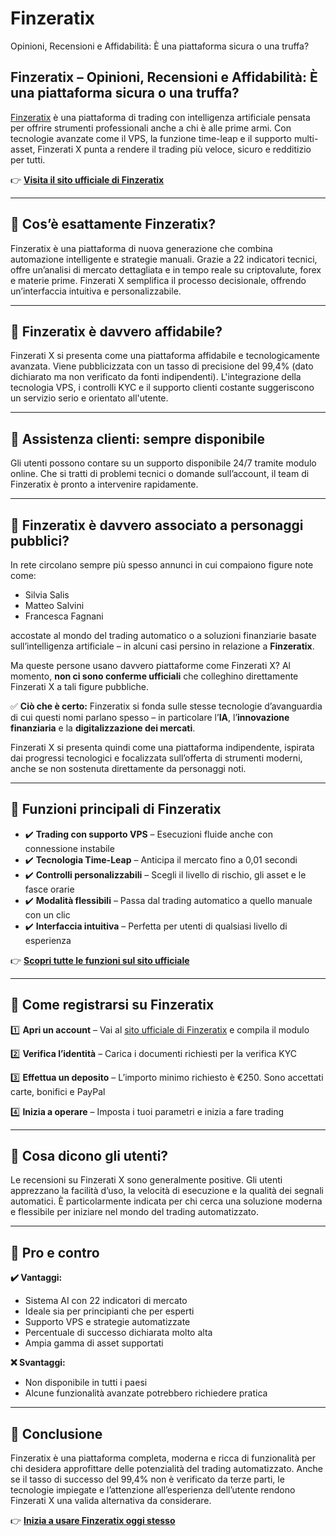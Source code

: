 # Finzeratix
Opinioni, Recensioni e Affidabilità: È una piattaforma sicura o una truffa?

## Finzeratix – Opinioni, Recensioni e Affidabilità: È una piattaforma sicura o una truffa?

[Finzeratix](https://finzeratix.it) è una piattaforma di trading con intelligenza artificiale pensata per offrire strumenti professionali anche a chi è alle prime armi. Con tecnologie avanzate come il VPS, la funzione time-leap e il supporto multi-asset, Finzerati X punta a rendere il trading più veloce, sicuro e redditizio per tutti.

👉 **[Visita il sito ufficiale di Finzeratix](https://finzeratix.it)**

---

## 📌 Cos’è esattamente Finzeratix?

Finzeratix è una piattaforma di nuova generazione che combina automazione intelligente e strategie manuali. Grazie a 22 indicatori tecnici, offre un’analisi di mercato dettagliata e in tempo reale su criptovalute, forex e materie prime. Finzerati X semplifica il processo decisionale, offrendo un’interfaccia intuitiva e personalizzabile.

---

## 📌 Finzeratix è davvero affidabile?

Finzerati X si presenta come una piattaforma affidabile e tecnologicamente avanzata. Viene pubblicizzata con un tasso di precisione del 99,4% (dato dichiarato ma non verificato da fonti indipendenti). L'integrazione della tecnologia VPS, i controlli KYC e il supporto clienti costante suggeriscono un servizio serio e orientato all'utente.

---

## 📌 Assistenza clienti: sempre disponibile

Gli utenti possono contare su un supporto disponibile 24/7 tramite modulo online. Che si tratti di problemi tecnici o domande sull’account, il team di Finzeratix è pronto a intervenire rapidamente.

---

## 📌 Finzeratix è davvero associato a personaggi pubblici?

In rete circolano sempre più spesso annunci in cui compaiono figure note come:

- Silvia Salis
- Matteo Salvini
- Francesca Fagnani

accostate al mondo del trading automatico o a soluzioni finanziarie basate sull’intelligenza artificiale – in alcuni casi persino in relazione a **Finzeratix**.

Ma queste persone usano davvero piattaforme come Finzerati X? Al momento, **non ci sono conferme ufficiali** che colleghino direttamente Finzerati X a tali figure pubbliche.

✅ **Ciò che è certo:** Finzeratix si fonda sulle stesse tecnologie d’avanguardia di cui questi nomi parlano spesso – in particolare l’**IA**, l’**innovazione finanziaria** e la **digitalizzazione dei mercati**.

Finzerati X si presenta quindi come una piattaforma indipendente, ispirata dai progressi tecnologici e focalizzata sull’offerta di strumenti moderni, anche se non sostenuta direttamente da personaggi noti.

---

## 📌 Funzioni principali di Finzeratix

- ✔️ **Trading con supporto VPS** – Esecuzioni fluide anche con connessione instabile
- ✔️ **Tecnologia Time-Leap** – Anticipa il mercato fino a 0,01 secondi
- ✔️ **Controlli personalizzabili** – Scegli il livello di rischio, gli asset e le fasce orarie
- ✔️ **Modalità flessibili** – Passa dal trading automatico a quello manuale con un clic
- ✔️ **Interfaccia intuitiva** – Perfetta per utenti di qualsiasi livello di esperienza

👉 **[Scopri tutte le funzioni sul sito ufficiale](https://finzeratix.it)**

---

## 📌 Come registrarsi su Finzeratix

1️⃣ **Apri un account** – Vai al [sito ufficiale di Finzeratix](https://finzeratix.it) e compila il modulo

2️⃣ **Verifica l’identità** – Carica i documenti richiesti per la verifica KYC

3️⃣ **Effettua un deposito** – L’importo minimo richiesto è €250. Sono accettati carte, bonifici e PayPal

4️⃣ **Inizia a operare** – Imposta i tuoi parametri e inizia a fare trading

---

## 📌 Cosa dicono gli utenti?

Le recensioni su Finzerati X sono generalmente positive. Gli utenti apprezzano la facilità d’uso, la velocità di esecuzione e la qualità dei segnali automatici. È particolarmente indicata per chi cerca una soluzione moderna e flessibile per iniziare nel mondo del trading automatizzato.

---

## 📌 Pro e contro

**✔️ Vantaggi:**
- Sistema AI con 22 indicatori di mercato
- Ideale sia per principianti che per esperti
- Supporto VPS e strategie automatizzate
- Percentuale di successo dichiarata molto alta
- Ampia gamma di asset supportati

**❌ Svantaggi:**
- Non disponibile in tutti i paesi
- Alcune funzionalità avanzate potrebbero richiedere pratica

---

## 📌 Conclusione

Finzeratix è una piattaforma completa, moderna e ricca di funzionalità per chi desidera approfittare delle potenzialità del trading automatizzato. Anche se il tasso di successo del 99,4% non è verificato da terze parti, le tecnologie impiegate e l’attenzione all’esperienza dell’utente rendono Finzerati X una valida alternativa da considerare.

👉 **[Inizia a usare Finzeratix oggi stesso](https://finzeratix.it)**
